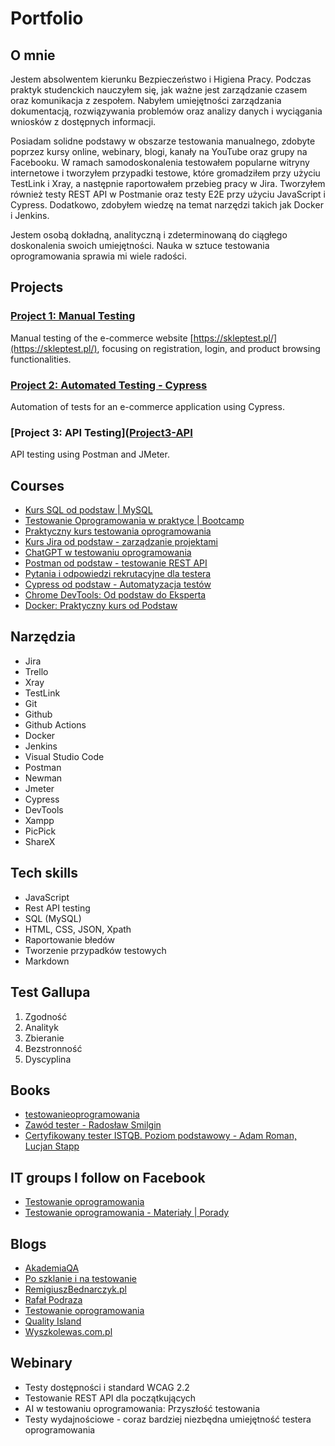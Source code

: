 # Portfolio
## O mnie
Jestem absolwentem kierunku Bezpieczeństwo i Higiena Pracy. Podczas praktyk studenckich nauczyłem się, jak ważne jest zarządzanie czasem oraz komunikacja z zespołem. Nabyłem umiejętności zarządzania dokumentacją, rozwiązywania problemów oraz analizy danych i wyciągania wniosków z dostępnych informacji. 

Posiadam solidne podstawy w obszarze testowania manualnego, zdobyte poprzez kursy online, webinary, blogi, kanały na YouTube oraz grupy na Facebooku. W ramach samodoskonalenia testowałem popularne witryny internetowe i tworzyłem przypadki testowe, które gromadziłem przy użyciu TestLink i Xray, a następnie raportowałem przebieg pracy w Jira. Tworzyłem również testy REST API w Postmanie oraz testy E2E przy użyciu JavaScript i Cypress. Dodatkowo, zdobyłem wiedzę na temat narzędzi takich jak Docker i Jenkins.

Jestem osobą dokładną, analityczną i zdeterminowaną do ciągłego doskonalenia swoich umiejętności. Nauka w sztuce testowania oprogramowania sprawia mi wiele radości.

## Projects

### [Project 1: Manual Testing](https://github.com/patryk-czarnecki/Project1-Manual-Testing)
Manual testing of the e-commerce website [https://skleptest.pl/](https://skleptest.pl/), focusing on registration, login, and product browsing functionalities.

### [Project 2: Automated Testing - Cypress](https://github.com/patryk-czarnecki/Project-2-Automated-Testing---Cypress)
Automation of tests for an e-commerce application using Cypress.

### [Project 3: API Testing]([Project3-API](https://github.com/patryk-czarnecki/Project3-APITesting)
API testing using Postman and JMeter.

## Courses
* [Kurs SQL od podstaw | MySQL](https://www.udemy.com/course/kurs-sql-od-podstaw/learn/lecture/32616264#overview)
* [Testowanie Oprogramowania w praktyce | Bootcamp](https://www.udemy.com/course/testowanie-oprogramowania-w-praktyce-bootcamp/learn/lecture/39536768#overview)
* [Praktyczny kurs testowania oprogramowania](https://www.udemy.com/course/praktyczny-kurs-testowania-oprogramowania/learn/lecture/28938372#overview)
* [Kurs Jira od podstaw - zarządzanie projektami](https://www.udemy.com/course/kurs-jira-od-podstaw-zarzadzanie-projektami/learn/lecture/31736312#overview)
* [ChatGPT w testowaniu oprogramowania](https://www.udemy.com/course/chatgpt-w-testowaniu-oprogramowania/learn/practice/1511138#overview)
* [Postman od podstaw - testowanie REST API](https://www.udemy.com/course/postman-od-podstaw-testowanie-rest-api/learn/lecture/30197610#overview)
* [Pytania i odpowiedzi rekrutacyjne dla testera](https://www.udemy.com/course/pytania-i-odpowiedzi-rekrutacyjne-dla-testera/learn/lecture/37263292#overview)
* [Cypress od podstaw - Automatyzacja testów](https://www.udemy.com/course/cypress-od-podstaw/learn/lecture/31448390#overview)
* [Chrome DevTools: Od podstaw do Eksperta](https://www.udemy.com/course/chrome-devtools-od-podstaw-do-eksperta/learn/lecture/41579134#overview)
* [Docker: Praktyczny kurs od Podstaw](https://www.udemy.com/course/docker-praktyczny-kurs-od-podstaw/learn/lecture/42011146#overview)

## Narzędzia
* Jira
* Trello
* Xray
* TestLink
* Git
* Github
* Github Actions
* Docker
* Jenkins
* Visual Studio Code
* Postman
* Newman
* Jmeter
* Cypress
* DevTools
* Xampp
* PicPick
* ShareX

## Tech skills
* JavaScript
* Rest API testing
* SQL (MySQL)
* HTML, CSS, JSON, Xpath
* Raportowanie błedów
* Tworzenie przypadków testowych
* Markdown 

## Test Gallupa
1. Zgodność
2. Analityk
3. Zbieranie
4. Bezstronność
5. Dyscyplina

## Books
* [testowanieoprogramowania](https://ksiazka.testowanieoprogramowania.pl/od-czego-zaczac)
* [Zawód tester - Radosław Smilgin](https://lubimyczytac.pl/ksiazka/291227/zawod-tester)
* [Certyfikowany tester ISTQB. Poziom podstawowy - Adam Roman, Lucjan Stapp](https://lubimyczytac.pl/ksiazka/4943677/certyfikowany-tester-istqb-poziom-podstawowy)

## IT groups I follow on Facebook
* [Testowanie oprogramowania](https://www.facebook.com/groups/TestowanieOprogramowania)
* [Testowanie oprogramowania - Materiały | Porady](https://www.facebook.com/groups/testowanie)

## Blogs
* [AkademiaQA](https://akademiaqa.pl/)
* [Po szklanie i na testowanie](https://poszklanieinatestowanie.pl/)
* [RemigiuszBednarczyk.pl](https://remigiuszbednarczyk.pl/)
* [Rafał Podraza](https://www.youtube.com/channel/UC0d8tgd-z-4fVvKnDLwCxzA)
* [Testowanie oprogramowania](https://testowanie-oprogramowania.pl/)
* [Quality Island](https://qualityisland.pl/blog/)
* [Wyszkolewas.com.pl](https://www.wyszkolewas.com.pl/)

## Webinary
* Testy dostępności i standard WCAG 2.2 
* Testowanie REST API dla początkujących
* AI w testowaniu oprogramowania: Przyszłość testowania
* Testy wydajnościowe - coraz bardziej niezbędna umiejętność testera oprogramowania
